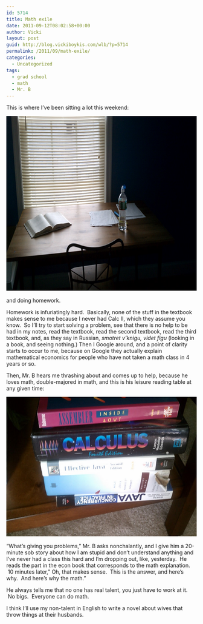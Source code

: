 ```yaml
---
id: 5714
title: Math exile
date: 2011-09-12T08:02:58+00:00
author: Vicki
layout: post
guid: http://blog.vickiboykis.com/wlb/?p=5714
permalink: /2011/09/math-exile/
categories:
  - Uncategorized
tags:
  - grad school
  - math
  - Mr. B
---
```

This is where I&#8217;ve been sitting a lot this weekend:

<p style="text-align: center;">
  <a href="https://raw.githubusercontent.com/veekaybee/wlb/gh-pages/assets/images/2011/09/IMAG0952.jpg"><img class="aligncenter size-full wp-image-5715" title="IMAG0952" src="https://raw.githubusercontent.com/veekaybee/wlb/gh-pages/assets/images/2011/09/IMAG0952.jpg" alt="" width="768" height="461" /></a>
</p>

<p style="text-align: left;">
  and doing homework.
</p>

<p style="text-align: left;">
  Homework is infuriatingly hard.  Basically, none of the stuff in the textbook makes sense to me because I never had Calc II, which they assume you know.  So I&#8217;ll try to start solving a problem, see that there is no help to be had in my notes, read the textbook, read the second textbook, read the third textbook, and, as they say in Russian, <em>smotret v&#8217;knigu, videt figu</em> (looking in a book, and seeing nothing.) Then I Google around, and a point of clarity starts to occur to me, because on Google they actually explain mathematical economics for people who have not taken a math class in 4 years or so.
</p>

<p style="text-align: left;">
  Then, Mr. B hears me thrashing about and comes up to help, because he loves math, double-majored in math, and this is his leisure reading table at any given time:
</p>

<p style="text-align: center;">
  <a href="https://raw.githubusercontent.com/veekaybee/wlb/gh-pages/assets/images/2011/09/IMAG0888.jpg"><img class="aligncenter size-full wp-image-5716" title="IMAG0888" src="https://raw.githubusercontent.com/veekaybee/wlb/gh-pages/assets/images/2011/09/IMAG0888.jpg" alt="" width="614" height="368" /></a>
</p>

<p style="text-align: left;">
  &#8220;What&#8217;s giving you problems,&#8221; Mr. B asks nonchalantly, and I give him a 20-minute sob story about how I am stupid and don&#8217;t understand anything and I&#8217;ve never had a class this hard and I&#8217;m dropping out, like, yesterday.  He reads the part in the econ book that corresponds to the math explanation.  10 minutes later,&#8221; Oh, that makes sense.  This is the answer, and here&#8217;s why.  And here&#8217;s why the math.&#8221;
</p>

<p style="text-align: left;">
  He always tells me that no one has real talent, you just have to work at it.  No bigs.  Everyone can do math.
</p>

<p style="text-align: left;">
  I think I&#8217;ll use my non-talent in English to write a novel about wives that throw things at their husbands.
</p>